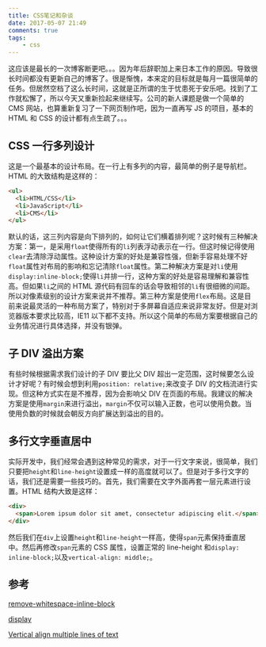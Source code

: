 ```yaml
---
title: CSS笔记和杂谈
date: 2017-05-07 21:49
comments: true
tags:
	- css
---
```


这应该是最长的一次博客断更吧。。。因为年后辞职加上来日本工作的原因。导致很长时间都没有更新自己的博客了。很是惭愧，本来定的目标就是每月一篇很简单的任务。但居然空档了这么长时间，这就是正所谓的生于忧患死于安乐吧。找到了工作就松懈了，所以今天又重新捡起来继续写。公司的新人课题是做一个简单的 CMS 网站，也算重新复习了一下网页制作吧，因为一直再写 JS 的项目，基本的 HTML 和 CSS 的设计都有点生疏了。。。

## CSS 一行多列设计

这是一个最基本的设计布局。在一行上有多列的内容，最简单的例子是导航栏。HTML 的大致结构是这样的：

```html
<ul>
  <li>HTML/CSS</li>
  <li>JavaScript</li>
  <li>CMS</li>
</ul>
```

默认的话，这三列内容是向下排列的，如何让它们横着排列呢？这时候有三种解决方案：第一，是采用`float`使得所有的`li`列表浮动表示在一行。但这时候记得使用`clear`去清除浮动属性。这种设计方案的好处是兼容性强，但新手容易处理不好`float`属性对布局的影响和忘记清除`float`属性。第二种解决方案是对`li`使用`display:inline-block;`使得`li`并排一行，这种方案的好处是容易理解和兼容性高。但如果`li`之间的 HTML 源代码有回车的话会导致相邻的`li`有很细微的间距。所以对像素级别的设计方案来说并不推荐。第三种方案是使用`flex`布局。这是目前来说最灵活的一种布局方案了，特别对于多屏幕自适应来说非常友好。但是对浏览器版本要求比较高，IE11 以下都不支持。所以这个简单的布局方案要根据自己的业务情况进行具体选择，并没有银弹。

## 子 DIV 溢出方案

有些时候根据需求我们设计的子 DIV 要比父 DIV 超出一定范围，这时候要怎么设计才好呢？有时候会想到利用`position: relative;`来改变子 DIV 的文档流进行实现。但这种方式实在是不推荐，因为会影响父 DIV 在页面的布局。我建议的解决方案是使用`margin`来进行溢出，`margin`不仅可以输入正数，也可以使用负数。当使用负数的时候就会朝反方向扩展达到溢出的目的。

## 多行文字垂直居中

实际开发中，我们经常会遇到这种常见的需求，对于一行文字来说，很简单，我们只要把`height`和`line-height`设置成一样的高度就可以了。但是对于多行文字的话，我们还是需要一些技巧的。首先，我们需要在文字外面再套一层元素进行设置。HTML 结构大致是这样：

```html
<div>
  <span>Lorem ipsum dolor sit amet, consectetur adipiscing elit.</span>
</div>
```

然后我们在`div`上设置`height`和`line-height`一样高，使得`span`元素保持垂直居中。然后再修改`span`元素的 CSS 属性，设置正常的 line-height 和`display: inline-block;`以及`vertical-align: middle;`。

## 参考

[remove-whitespace-inline-block](https://davidwalsh.name/remove-whitespace-inline-block)

[display](https://developer.mozilla.org/en-US/docs/Web/CSS/display)

[Vertical align multiple lines of text](https://codepen.io/CucuIonel/pen/espDH)
